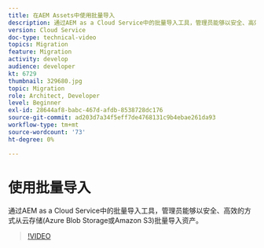 ```yaml
---
title: 在AEM Assets中使用批量导入
description: 通过AEM as a Cloud Service中的批量导入工具，管理员能够以安全、高效的方式从云存储(Azure Blob Storage或Amazon S3)批量导入资产。
version: Cloud Service
doc-type: technical-video
topics: Migration
feature: Migration
activity: develop
audience: developer
kt: 6729
thumbnail: 329680.jpg
topic: Migration
role: Architect, Developer
level: Beginner
exl-id: 28644af8-babc-467d-afdb-8538728dc176
source-git-commit: ad203d7a34f5eff7de4768131c9b4ebae261da93
workflow-type: tm+mt
source-wordcount: '73'
ht-degree: 0%

---
```


# 使用批量导入

通过AEM as a Cloud Service中的批量导入工具，管理员能够以安全、高效的方式从云存储(Azure Blob Storage或Amazon S3)批量导入资产。

>[!VIDEO](https://video.tv.adobe.com/v/329680/?quality=12&learn=on)
